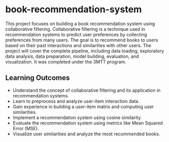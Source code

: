 # book-recommendation-system
This project focuses on building a book recommendation system using collaborative filtering. Collaborative filtering is a technique used in recommendation systems to predict user preferences by collecting preferences from many users. The goal is to recommend books to users based on their past interactions and similarities with other users. The project will cover the complete pipeline, including data loading, exploratory data analysis, data preparation, model building, evaluation, and visualization.
It was completed under the 3MTT program.

## Learning Outcomes
- Understand the concept of collaborative filtering and its application in recommendation systems.
- Learn to preprocess and analyze user-item interaction data.
- Gain experience in building a user-item matrix and computing user similarities.
- Implement a recommendation system using cosine similarity.
- Evaluate the recommendation system using metrics like Mean Squared Error (MSE).
- Visualize user similarities and analyze the most recommended books.
